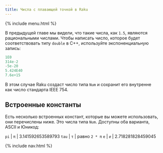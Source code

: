 ```yaml
---
title: Числа с плавающей точкой в Raku
---
```


{% include menu.html %}

В предыдущей главе мы видели, что такие числа, как `1.5`, являются рациональными
числами. Чтобы написать число, которое будет соответствовать типу `double` в
C++, используйте экспоненциальную запись:

```raku
1E0
314e-2
-5e-20
5.424E40
7.6e+15
```

В этом случае Raku создаст число типа `Num` и сохранит его внутренне как число
стандарта IEEE 754.

## Встроенные константы

Есть несколько встроенных констант, которые вы можете использовать, они
перечислены ниже. Это числа типа `Num`. Доступны оба варианта, ASCII и Юникод:

`pi` | `π` | 3.141592653589793
`tau` | `τ` | равно `2 * π`
`e` | `𝑒` | 2.718281828459045

{% include nav.html %}
